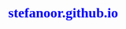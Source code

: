 # stefanoor.github.io
<html>
<head>
<link href="https://maxcdn.bootstrapcdn.com/bootstrap/3.3.6/css/bootstrap.min.css" rel="stylesheet">
<style>
<!-- h1 {
    color: blue;
    font-family: verdana;
    }<!-- 
   
    </style>

 <title> Ciao</title>
 
 <hr>
</head>
 <body>
  <h1>Ciao,ciao</h1>
 <hr>
 </body>
 </hmtl>
